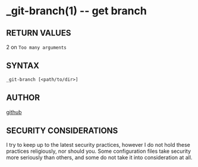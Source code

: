 _git-branch(1) -- get branch 
===========================================================

## RETURN VALUES
2 on `Too many arguments`

## SYNTAX
`_git-branch [<path/to/dir>]`

## AUTHOR
[github](github.com/gerelef/)

## SECURITY CONSIDERATIONS
I try to keep up to the latest security practices, however I do not hold these practices religiously, nor should you. Some configuration files take security more seriously than others, and some do not take it into consideration at all. 
